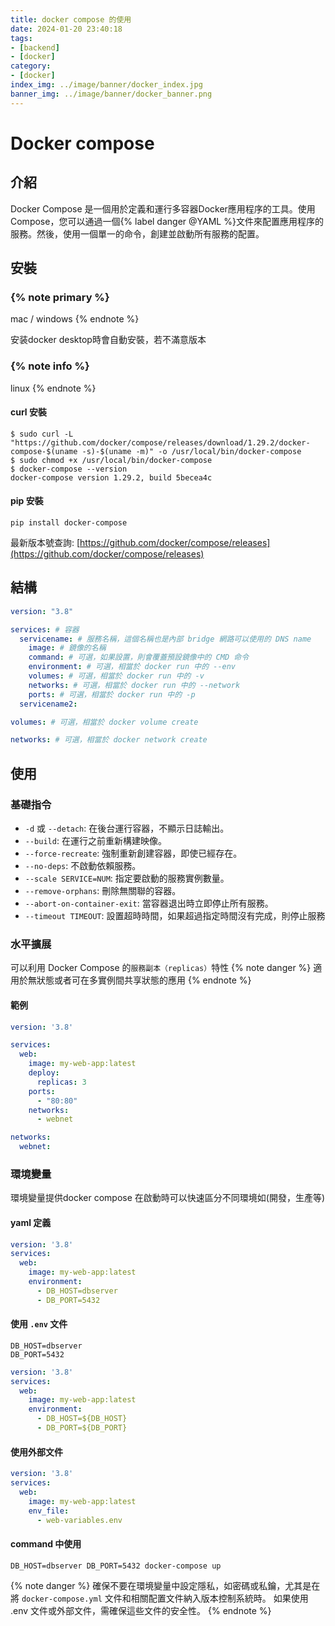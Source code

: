 ```yaml
---
title: docker compose 的使用
date: 2024-01-20 23:40:18
tags:
- [backend]
- [docker]
category:
- [docker]
index_img: ../image/banner/docker_index.jpg
banner_img: ../image/banner/docker_banner.png
---
```


# Docker compose

## 介紹

Docker Compose 是一個用於定義和運行多容器Docker應用程序的工具。使用Compose，您可以通過一個{% label danger @YAML
%}文件來配置應用程序的服務。然後，使用一個單一的命令，創建並啟動所有服務的配置。

## 安裝

### {% note primary %}
mac / windows
{% endnote %}

安装docker desktop時會自動安裝，若不滿意版本

### {% note info %}
linux
{% endnote %}

#### curl 安裝
```shell
$ sudo curl -L "https://github.com/docker/compose/releases/download/1.29.2/docker-compose-$(uname -s)-$(uname -m)" -o /usr/local/bin/docker-compose
$ sudo chmod +x /usr/local/bin/docker-compose
$ docker-compose --version
docker-compose version 1.29.2, build 5becea4c
```
#### pip 安裝
```shell
pip install docker-compose
```

最新版本號查詢: [https://github.com/docker/compose/releases](https://github.com/docker/compose/releases)

## 結構
```yaml
version: "3.8"

services: # 容器
  servicename: # 服務名稱，這個名稱也是內部 bridge 網路可以使用的 DNS name
    image: # 鏡像的名稱
    command: # 可選，如果設置，則會覆蓋預設鏡像中的 CMD 命令
    environment: # 可選，相當於 docker run 中的 --env
    volumes: # 可選，相當於 docker run 中的 -v
    networks: # 可選，相當於 docker run 中的 --network
    ports: # 可選，相當於 docker run 中的 -p
  servicename2:

volumes: # 可選，相當於 docker volume create

networks: # 可選，相當於 docker network create

```

## 使用
### 基礎指令
- `-d` 或 `--detach`: 在後台運行容器，不顯示日誌輸出。
- `--build`: 在運行之前重新構建映像。
- `--force-recreate`: 強制重新創建容器，即使已經存在。
- `--no-deps`: 不啟動依賴服務。
- `--scale SERVICE=NUM`: 指定要啟動的服務實例數量。
- `--remove-orphans`: 刪除無關聯的容器。
- `--abort-on-container-exit`: 當容器退出時立即停止所有服務。
- `--timeout TIMEOUT`: 設置超時時間，如果超過指定時間沒有完成，則停止服務

### 水平擴展
可以利用 Docker Compose 的`服務副本（replicas）`特性
{% note danger %}
適用於無狀態或者可在多實例間共享狀態的應用
{% endnote %}

#### 範例
```yaml
version: '3.8'

services:
  web:
    image: my-web-app:latest
    deploy:
      replicas: 3
    ports:
      - "80:80"
    networks:
      - webnet

networks:
  webnet:

```
### 環境變量
環境變量提供docker compose 在啟動時可以快速區分不同環境如(開發，生產等)
#### yaml 定義
```yaml
version: '3.8'
services:
  web:
    image: my-web-app:latest
    environment:
      - DB_HOST=dbserver
      - DB_PORT=5432

```

#### 使用 `.env` 文件
```text
DB_HOST=dbserver
DB_PORT=5432
```
```yaml
version: '3.8'
services:
  web:
    image: my-web-app:latest
    environment:
      - DB_HOST=${DB_HOST}
      - DB_PORT=${DB_PORT}

```
#### 使用外部文件
```yaml
version: '3.8'
services:
  web:
    image: my-web-app:latest
    env_file:
      - web-variables.env

```

#### command 中使用
```shell
DB_HOST=dbserver DB_PORT=5432 docker-compose up
```

{% note danger %}
確保不要在環境變量中設定隱私，如密碼或私鑰，尤其是在將 `docker-compose.yml` 文件和相關配置文件納入版本控制系統時。
如果使用 .env 文件或外部文件，需確保這些文件的安全性。
{% endnote %}